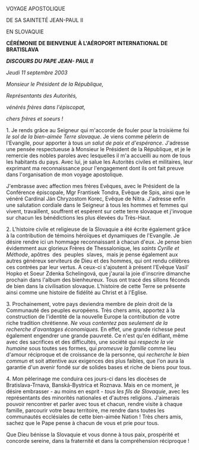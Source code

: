 VOYAGE APOSTOLIQUE

DE SA SAINTETÉ JEAN-PAUL II

EN SLOVAQUIE

**CÉRÉMONIE DE BIENVENUE** **À L'AÉROPORT INTERNATIONAL DE BRATISLAVA**

***DISCOURS DU PAPE JEAN- PAUL II***

*Jeudi 11 septembre 2003*

*Monsieur le Président de la République,*

*Représentants des Autorités,*

*vénérés frères dans l'épiscopat,*

*chers frères et soeurs !*

1. Je rends grâce au Seigneur qui m'accorde de fouler pour la troisième foi *le sol de la bien-aimée Terre slovaque*. Je viens comme pèlerin de l'Evangile, pour apporter à tous *un salut de paix et d'espérance*. J'adresse une pensée respectueuse à Monsieur le Président de la République, et je le remercie des nobles paroles avec lesquelles il m'a accueilli au nom de tous les habitants du pays. Avec lui, je salue les Autorités civiles et militaires, leur exprimant ma reconnaissance pour l'engagement dont ils ont fait preuve dans l'organisation de mon voyage apostolique.

J'embrasse avec affection mes frères Evêques, avec le Président de la Conférence épiscopale, Mgr Frantisek Tondra, Evêque de Spis, ainsi que le vénéré Cardinal Ján Chryzostom Korec, Evêque de Nitra. J'adresse enfin une salutation cordiale dans le Seigneur à tous les hommes et femmes qui vivent, travaillent, souffrent et espèrent sur cette terre slovaque et j'invoque sur chacun les bénédictions les plus élevées du Très-Haut.

2. L'histoire civile et religieuse de la Slovaquie a été écrite également grâce à la contribution de témoins héroïques et dynamiques de l'Evangile. Je désire rendre ici un hommage reconnaissant à chacun d'eux. Je pense bien évidemment aux glorieux Frères de Thessalonique, les *saints Cyrille et Méthode*, apôtres  des  peuples  slaves,  mais je pense également aux autres généreux serviteurs de Dieu et des hommes, qui ont rendu célèbres ces contrées par leur vertus. A ceux-ci s'ajoutent à présent l'Evêque Vasil' Hopko et Soeur Zdenka Schelingová, que j'aurai la joie d'inscrire dimanche prochain dans l'album des bienheureux. Tous ont tracé des sillons féconds de bien dans la civilisation slovaque. L'histoire de cette Terre se présente ainsi comme une histoire de fidélité au Christ et à l'Eglise.

3. Prochainement, votre pays deviendra membre de plein droit de la Communauté des peuples européens. Très chers amis, apportez à la construction de l'identité de la nouvelle Europe la contribution de votre riche tradition chrétienne. *Ne vous contentez pas seulement de la recherche d'avantages économiques.* En effet, une grande richesse peut également engendrer une grande pauvreté. Ce n'est qu'en édifiant, même avec des sacrifices et des difficultés, une société qui *respecte la vie humaine* sous toutes ses formes, qui *promeuve la famille* comme lieu d'amour réciproque et de croissance de la personne, qui *recherche le bien commun* et soit attentive aux exigences des plus faibles, que l'on aura la garantie d'un avenir fondé sur de solides bases et riche de biens pour tous.

4. Mon pèlerinage me conduira ces jours-ci dans les diocèses de Bratislava-Trnava, Banská-Bystrica et Roznava. Mais en ce moment, je désire embrasser - au moins en esprit - *tous les fils de Slovaquie*, avec les représentants des minorités nationales et d'autres religions. J'aimerais pouvoir rencontrer et parler avec tous et chacun, rendre visite à chaque famille, parcourir votre beau territoire, me rendre dans toutes les communautés ecclésiales de cette bien-aimée Nation ! Très chers amis, sachez que le Pape pense à chacun de vous et prie pour tous.

Que Dieu bénisse la Slovaquie et vous donne à tous paix, prospérité et concorde sereine, dans la fraternité et dans la compréhension réciproque !